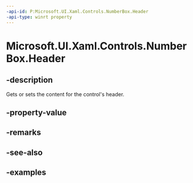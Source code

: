 ```yaml
---
-api-id: P:Microsoft.UI.Xaml.Controls.NumberBox.Header
-api-type: winrt property
---
```


# Microsoft.UI.Xaml.Controls.NumberBox.Header

<!--
public object Header { get; set; }
-->

## -description

Gets or sets the content for the control's header.

## -property-value

## -remarks

## -see-also

## -examples

